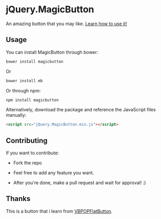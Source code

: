 jQuery.MagicButton
==========

An amazing button that you may like.
[Learn how to use it!](http://mb.liril.net)

Usage
-----

You can install MagicButton through bower:

```bash
bower install magicbutton
```

Or

```bash
bower install mb
```

Or through npm:

```bash
npm install magicbutton
```

Alternatively, download the package and reference the JavaScript files manually:

```html
<script src="jQuery.MagicButton.min.js"></script>
```

Contributing
------------

If you want to contribute:

- Fork the repo

- Feel free to add any feature you want.

- After you're done, make a pull request and wait for approval! :)

Thanks
------

This is a button that i learn from [VBPOPFlatButton](https://github.com/victorBaro/VBFPopFlatButton).

